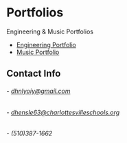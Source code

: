 # Portfolios
Engineering &amp; Music Portfolios

- [Engineering Portfolio](https://github.com/DylnHnlyOIY/Engineering-Portfolio)
- [Music Portfolio](https://github.com/DylnHnlyOIY/Music-Portfolio)

## Contact Info
 
###### - dhnlyoiy@gmail.com
###### - dhensle63@charlottesvilleschools.org
###### - (510)387-1662
